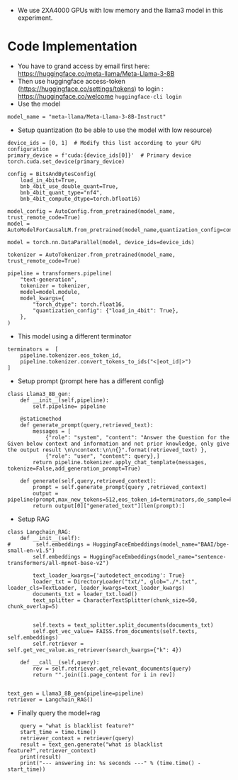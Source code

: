 
- We use 2XA4000 GPUs with low memory and the llama3 model in this experiment.

# Code Implementation

- You have to grand access by email first here: https://huggingface.co/meta-llama/Meta-Llama-3-8B
- Then use huggingface access-token (https://huggingface.co/settings/tokens) to login : https://huggingface.co/welcome `huggingface-cli login`
- Use the model
```
model_name = "meta-llama/Meta-Llama-3-8B-Instruct"
```
- Setup quantization (to be able to use the model with low resource)
```
device_ids = [0, 1]  # Modify this list according to your GPU configuration
primary_device = f'cuda:{device_ids[0]}'  # Primary device
torch.cuda.set_device(primary_device)

config = BitsAndBytesConfig(
    load_in_4bit=True,
    bnb_4bit_use_double_quant=True,
    bnb_4bit_quant_type="nf4",
    bnb_4bit_compute_dtype=torch.bfloat16)

model_config = AutoConfig.from_pretrained(model_name, trust_remote_code=True)
model = AutoModelForCausalLM.from_pretrained(model_name,quantization_config=config,config=model_config,device_map='auto')

model = torch.nn.DataParallel(model, device_ids=device_ids)

tokenizer = AutoTokenizer.from_pretrained(model_name, trust_remote_code=True)

pipeline = transformers.pipeline(
    "text-generation",
    tokenizer = tokenizer,
    model=model.module,
    model_kwargs={
        "torch_dtype": torch.float16,
        "quantization_config": {"load_in_4bit": True},
    },
)
```

- This model using a different terminator
```
terminators =  [
    pipeline.tokenizer.eos_token_id,
    pipeline.tokenizer.convert_tokens_to_ids("<|eot_id|>")
]
```
- Setup prompt (prompt here has a different config)
```
class Llama3_8B_gen:
    def __init__(self,pipeline):
        self.pipeline= pipeline

    @staticmethod
    def generate_prompt(query,retrieved_text):
        messages = [
            {"role": "system", "content": "Answer the Question for the Given below context and information and not prior knowledge, only give the output result \n\ncontext:\n\n{}".format(retrieved_text) },
            {"role": "user", "content": query},]
        return pipeline.tokenizer.apply_chat_template(messages, tokenize=False,add_generation_prompt=True)

    def generate(self,query,retrieved_context):
        prompt = self.generate_prompt(query ,retrieved_context)
        output =  pipeline(prompt,max_new_tokens=512,eos_token_id=terminators,do_sample=False,)
        return output[0]["generated_text"][len(prompt):]
```

- Setup RAG
```
class Langchain_RAG:
    def __init__(self):
#        self.embeddings = HuggingFaceEmbeddings(model_name="BAAI/bge-small-en-v1.5")
        self.embeddings = HuggingFaceEmbeddings(model_name="sentence-transformers/all-mpnet-base-v2")

        text_loader_kwargs={'autodetect_encoding': True}
        loader_txt = DirectoryLoader("txt/", glob="./*.txt", loader_cls=TextLoader, loader_kwargs=text_loader_kwargs)
        documents_txt = loader_txt.load()
        text_splitter = CharacterTextSplitter(chunk_size=50, chunk_overlap=5)


        self.texts = text_splitter.split_documents(documents_txt)
        self.get_vec_value= FAISS.from_documents(self.texts, self.embeddings)
        self.retriever = self.get_vec_value.as_retriever(search_kwargs={"k": 4})

    def __call__(self,query):
        rev = self.retriever.get_relevant_documents(query)
        return "".join([i.page_content for i in rev])


text_gen = Llama3_8B_gen(pipeline=pipeline)
retriever = Langchain_RAG()
```
- Finally query the model+rag
```
    query = "what is blacklist feature?"
    start_time = time.time()
    retriever_context = retriever(query)
    result = text_gen.generate("what is blacklist feature?",retriever_context)
    print(result)
    print("--- answering in: %s seconds ---" % (time.time() - start_time))
```
